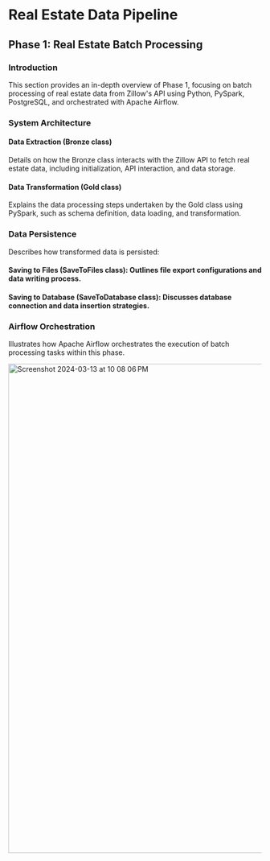 # Real Estate Data Pipeline

## Phase 1: Real Estate Batch Processing

### Introduction
This section provides an in-depth overview of Phase 1, focusing on batch processing of real estate data from Zillow's API using Python, PySpark, PostgreSQL, and orchestrated with Apache Airflow.

### System Architecture
#### Data Extraction (Bronze class)
Details on how the Bronze class interacts with the Zillow API to fetch real estate data, including initialization, API interaction, and data storage.

#### Data Transformation (Gold class)
Explains the data processing steps undertaken by the Gold class using PySpark, such as schema definition, data loading, and transformation.

### Data Persistence
Describes how transformed data is persisted:

#### Saving to Files (SaveToFiles class): Outlines file export configurations and data writing process.
#### Saving to Database (SaveToDatabase class): Discusses database connection and data insertion strategies.

### Airflow Orchestration
Illustrates how Apache Airflow orchestrates the execution of batch processing tasks within this phase.

<img width="973" alt="Screenshot 2024-03-13 at 10 08 06 PM" src="https://github.com/abhishekteli/-EstateFlow-Agile-Real-Estate-Data-Engineering-/assets/26431142/025bccea-90a0-4cb1-8016-513cd290fda5">

